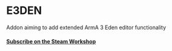 # E3DEN
Addon aiming to add extended ArmA 3 Eden editor functionality

#### [Subscribe on the Steam Workshop](http://steamcommunity.com/sharedfiles/filedetails/?id=630702051)
